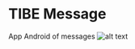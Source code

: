 # TIBE Message
App Android of messages
![alt text](https://drive.google.com/file/d/1vJB4OxGSPHDSiSyDmXM7DQjFl1q_itjp)
